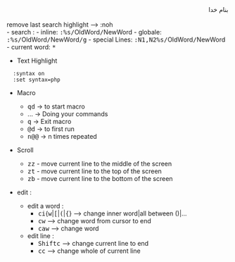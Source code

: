 <div dir="rtl">بنام خدا</div><br/>
remove last search highlight --> :noh<br/>
- search : 
  - inline: <kbd>:</kbd><kbd>%</kbd><kbd>s</kbd><kbd>/</kbd>OldWord<kbd>/</kbd>NewWord
  - globale: <kbd>:</kbd><kbd>%</kbd><kbd>s</kbd><kbd>/</kbd>OldWord<kbd>/</kbd>NewWord<kbd>/</kbd><kbd>g</kbd>
  - special Lines: <kbd>:</kbd><kbd>N1</kbd><kbd>,</kbd><kbd>N2</kbd><kbd>%</kbd><kbd>s</kbd><kbd>/</kbd>OldWord<kbd>/</kbd>NewWord
  - current word: <kbd>*</kbd>

- Text Highlight
```
  :syntax on
  :set syntax=php
```
- Macro
  - <kbd>qd</kbd>   -> to start macro
  - ...  -> Doing your commands
  - <kbd>q</kbd>    -> Exit macro
  - <kbd>@</kbd><kbd>d</kbd>   -> to first run
  - <kbd>n</kbd><kbd>@</kbd><kbd>@</kbd>  -> n times repeated

- Scroll
  - <kbd>z</kbd><kbd>z</kbd> - move current line to the middle of the screen 
  - <kbd>z</kbd><kbd>t</kbd> - move current line to the top of the screen 
  - <kbd>z</kbd><kbd>b</kbd> - move current line to the bottom of the screen
- edit :
  - edit a word : 
    - <kbd>c</kbd><kbd>i</kbd>\{<kbd>w</kbd>|<kbd>[</kbd>|<kbd>(</kbd>|<kbd>{</kbd>} --> change inner word|all between ()|...
    - <kbd>c</kbd><kbd>w</kbd> --> change word from cursor to end
    - <kbd>c</kbd><kbd>a</kbd><kbd>w</kbd> --> change word
  - edit line :
    - <kbd>Shift</kbd><kbd>c</kbd> --> change current line to end
    - <kbd>c</kbd><kbd>c</kbd> --> change whole of current line
  
         
